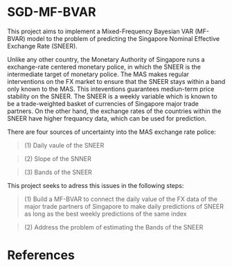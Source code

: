 # SGD-MF-BVAR
This project aims to implement a Mixed-Frequency Bayesian VAR (MF-BVAR) model to the problem of predicting the Singapore Nominal Effective Exchange Rate (SNEER).

Unlike any other country, the Monetary Authority of Singapore runs a exchange-rate centered monetary police, in which the SNEER is the intermediate target of monetary police. The MAS makes regular interventions on the FX market to ensure that the SNEER stays within a band only known to the MAS. This inteventions guarantees mediun-term price stability on the SNEER. The SNEER is a weekly variable which is known to be a  trade-weighted  basket  of  currencies of Singapore major trade partners. On the other hand, the exchange rates of the countries within the SNEER have higher frequancy data, which can be used for prediction.

There are four sources of uncertainty into the MAS exchange rate police:

> (1) Daily vaule of the SNEER

> (2) Slope of the SNNER

> (3) Bands of the SNEER

This project seeks to adress this issues in the following steps:

> (1) Build a MF-BVAR to connect the daily value of the FX data of the major trade partners of Singapore to make daily predictions of SNEER as long as the best weekly predictions of the same index

> (2) Address the problem of estimating the Bands of the SNEER


# References

